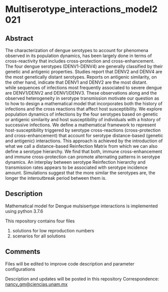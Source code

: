 # Multiserotype_interactions_model2021

## Abstract

The characterization of dengue serotypes to account for phenomena observed in its population dynamics, has been largely done in terms of cross-reactivity that includes cross-protection and cross-enhancement. 
The four dengue serotypes (DENV1-DENV4) are generally classified by their genetic and antigenic properties. 
Studies report that DENV2 and DENV4 are the most genetically distant serotypes. 
Reports on antigenic similarity, on the other hand, indicate that DENV1 and DENV2 are the most distant.  
while sequences of infections most frequently associated to severe dengue are DENV1/DENV2 and DENV1/DENV3. These observations along and the observed heterogeneity in serotype transmission motivate our question as to how to design a mathematical model that incorporates both the history of infections and the cross reactions that affect host susceptibility. 
We explore population dynamics of infections by the four serotypes based on genetic or antigenic similarity and  host susceptibility of individuals with a history of successive infections. We define a mathematical framework to represent host-susceptibility triggered by serotype cross-reactions (cross-protection and cross-enhancement) that account for serotype distance-based (genetic and antigenic) interactions. This approach is achieved by the introduction of what we call a distance-based Reinfection Matrix from which we can also define a serotype hierarchy. We find that both, immune cross-enhancement and immune cross-protection can promote alternating patterns in serotype dynamics. An interplay between serotype Reinfection hierarchy and transmission rates appears to be associated with serotype incidence amount. Simulations suggest that the more similar the serotypes are, the longer the interoutbreak period between them is. 

## Description

Mathematical model for Dengue mulsisertype interactions is implemented using python 3.7.6

This repository contains four files
1. solutions for low reproduction numbers
2. scenarios for all solutions 



## Comments

Files will be edited to improve code description and parameter configurations

Description and updates will be posted in this repository
Correspondence: nancy_gm@ciencias.unam.mx




